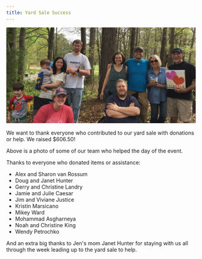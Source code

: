 ```yaml
---
title: Yard Sale Success
---
```


![1](/images/updates/yard-sale/1.jpg)

We want to thank everyone who contributed to our yard sale with donations or help. We raised $606.50!

Above is a photo of some of our team who helped the day of the event.

Thanks to everyone who donated items or assistance:

- Alex and Sharon van Rossum
- Doug and Janet Hunter
- Gerry and Christine Landry
- Jamie and Julie Caesar
- Jim and Viviane Justice
- Kristin Marsicano
- Mikey Ward
- Mohammad Asgharneya
- Noah and Christine King
- Wendy Petrochko

And an extra big thanks to Jen's mom Janet Hunter for staying with us all through the week leading up to the yard sale to help.
